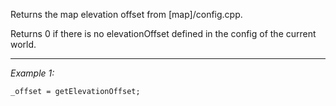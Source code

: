 Returns the map elevation offset from [map]/config.cpp.

Returns 0 if there is no elevationOffset defined in the config of the current world.


---
*Example 1:*
```sqf
_offset = getElevationOffset;
```